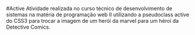 #Active 
Atividade realizada no curso técnico de desenvolvimento de sistemas na matéria de programação web II utilizando a pseudoclass active do CSS3 para trocar a imagem de um herói da marvel para um héroi da Detective Comics.
